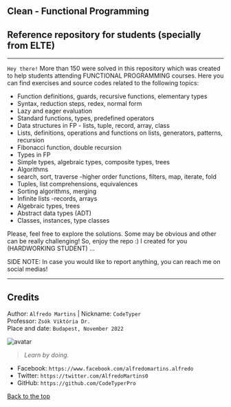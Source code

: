 Clean - Functional Programming
----
## Reference repository for students (specially from ELTE)
---
`Hey there!` More than 150 were solved in this repository which was created to help students attending FUNCTIONAL PROGRAMMING courses. Here you can find exercises and source codes related to the following topics:

- Function definitions, guards, recursive functions, elementary types 
- Syntax, reduction steps, redex, normal form 
- Lazy and eager evaluation 
- Standard functions, types, predefined operators 
- Data structures in FP - lists, tuple, record, array, class 
- Lists, definitions, operations and functions on lists, generators, patterns, recursion 
- Fibonacci function, double recursion
- Types in FP
- Simple types, algebraic types, composite types, trees 
- Algorithms
- search, sort, traverse -higher order functions, filters, map, iterate, fold
- Tuples, list comprehensions, equivalences
- Sorting algorithms, merging
- Infinite lists -records, arrays
- Algebraic types, trees
- Abstract data types (ADT)
- Classes, instances, type classes
<!--- - FP applications.  --->

Please, feel free to explore the solutions. Some may be obvious and other can be really challenging! So, enjoy the repo :) I created for you (HARDWORKING STUDENT) ...

SIDE NOTE: In case you would like to report anything, you can reach me on social medias!

----

## Credits
Author: `Alfredo Martins` | Nickname: `CodeTyper` <br>
Professor: `Zsók Viktória Dr.` <br>
Place and date: `Budapest, November 2022` <br>

![avatar](https://images.weserv.nl/?url=https://user-images.githubusercontent.com/34483729/163725648-9eed2057-4502-4af5-bcff-643925695e31.jpg?v=4&h=100&w=100&fit=cover&mask=circle&maxage=7d
)

> _Learn by doing._

- Facebook: `https://www.facebook.com/alfredomartins.alfredo`
- Twitter: `https://twitter.com/AlfredoMartins0`
- GitHub: `https://github.com/CodeTyperPro`

[Back to the top](#table-content)
